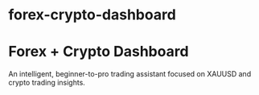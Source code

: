 # forex-crypto-dashboard
# Forex + Crypto Dashboard
An intelligent, beginner-to-pro trading assistant focused on XAUUSD and crypto trading insights.
